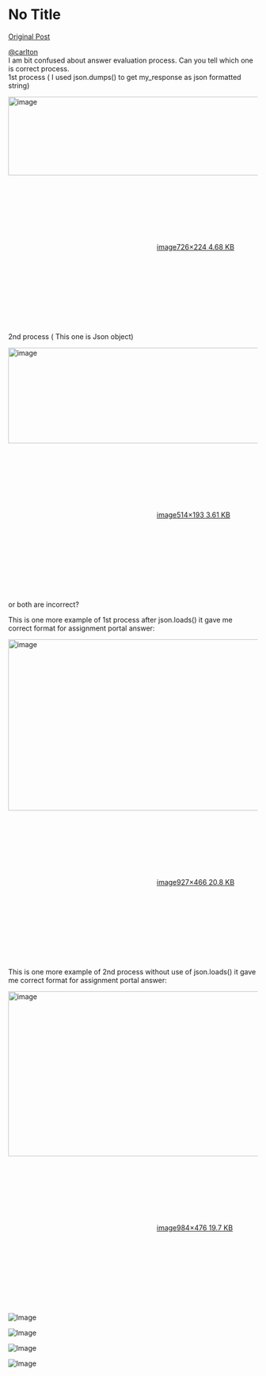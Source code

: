 # No Title

[Original Post](https://discourse.onlinedegree.iitm.ac.in/t/169029/157)

<p><a class="mention" href="/u/carlton">@carlton</a><br>
I am bit confused about  answer evaluation process. Can you tell which one  is correct process.<br>
1st process ( I used json.dumps() to get my_response as json formatted string)<br>
<div class="lightbox-wrapper"><a class="lightbox" href="https://europe1.discourse-cdn.com/flex013/uploads/iitm/original/3X/b/2/b2c5345c348f63fcf52240ba6c07cb8655d7d17c.png" data-download-href="/uploads/short-url/pvtuUeKF4UrJMTad3XVQkLGmjxy.png?dl=1" title="image" rel="noopener nofollow ugc"><img src="https://europe1.discourse-cdn.com/flex013/uploads/iitm/original/3X/b/2/b2c5345c348f63fcf52240ba6c07cb8655d7d17c.png" alt="image" data-base62-sha1="pvtuUeKF4UrJMTad3XVQkLGmjxy" width="517" height="159" data-dominant-color="F5F4F4"><div class="meta"><svg class="fa d-icon d-icon-far-image svg-icon" aria-hidden="true"><use href="#far-image"></use></svg><span class="filename">image</span><span class="informations">726×224 4.68 KB</span><svg class="fa d-icon d-icon-discourse-expand svg-icon" aria-hidden="true"><use href="#discourse-expand"></use></svg></div></a></div></p>
<p>2nd process ( This one is Json object)<br>
<div class="lightbox-wrapper"><a class="lightbox" href="https://europe1.discourse-cdn.com/flex013/uploads/iitm/original/3X/8/4/848f46d75a3912b4ccc280a7594136401c0f0c36.png" data-download-href="/uploads/short-url/iUFZH1xlYH3LdVBhmOwnJ1wzzlc.png?dl=1" title="image" rel="noopener nofollow ugc"><img src="https://europe1.discourse-cdn.com/flex013/uploads/iitm/original/3X/8/4/848f46d75a3912b4ccc280a7594136401c0f0c36.png" alt="image" data-base62-sha1="iUFZH1xlYH3LdVBhmOwnJ1wzzlc" width="514" height="193"><div class="meta"><svg class="fa d-icon d-icon-far-image svg-icon" aria-hidden="true"><use href="#far-image"></use></svg><span class="filename">image</span><span class="informations">514×193 3.61 KB</span><svg class="fa d-icon d-icon-discourse-expand svg-icon" aria-hidden="true"><use href="#discourse-expand"></use></svg></div></a></div></p>
<p>or both are incorrect?</p>
<p>This is one more example of 1st process after json.loads() it gave me correct format for assignment portal answer:<br>
<div class="lightbox-wrapper"><a class="lightbox" href="https://europe1.discourse-cdn.com/flex013/uploads/iitm/original/3X/a/e/ae62c221a5f66faaa47d8b10c00b733a7b617d64.png" data-download-href="/uploads/short-url/oSGFs53lVoOwkynOOjjV01McE7i.png?dl=1" title="image" rel="noopener nofollow ugc"><img src="https://europe1.discourse-cdn.com/flex013/uploads/iitm/original/3X/a/e/ae62c221a5f66faaa47d8b10c00b733a7b617d64.png" alt="image" data-base62-sha1="oSGFs53lVoOwkynOOjjV01McE7i" width="690" height="346" data-dominant-color="F1E8E8"><div class="meta"><svg class="fa d-icon d-icon-far-image svg-icon" aria-hidden="true"><use href="#far-image"></use></svg><span class="filename">image</span><span class="informations">927×466 20.8 KB</span><svg class="fa d-icon d-icon-discourse-expand svg-icon" aria-hidden="true"><use href="#discourse-expand"></use></svg></div></a></div></p>
<p>This is one more example of 2nd process without use of json.loads() it gave me correct format for assignment portal answer:<br>
<div class="lightbox-wrapper"><a class="lightbox" href="https://europe1.discourse-cdn.com/flex013/uploads/iitm/original/3X/f/8/f80d8908109db818e5664f5565bf0a6006055001.png" data-download-href="/uploads/short-url/zonpxeZTAwLGRrYTaysFCNCHAqZ.png?dl=1" title="image" rel="noopener nofollow ugc"><img src="https://europe1.discourse-cdn.com/flex013/uploads/iitm/original/3X/f/8/f80d8908109db818e5664f5565bf0a6006055001.png" alt="image" data-base62-sha1="zonpxeZTAwLGRrYTaysFCNCHAqZ" width="690" height="333" data-dominant-color="F2EBEB"><div class="meta"><svg class="fa d-icon d-icon-far-image svg-icon" aria-hidden="true"><use href="#far-image"></use></svg><span class="filename">image</span><span class="informations">984×476 19.7 KB</span><svg class="fa d-icon d-icon-discourse-expand svg-icon" aria-hidden="true"><use href="#discourse-expand"></use></svg></div></a></div></p>

![Image](https://europe1.discourse-cdn.com/flex013/uploads/iitm/original/3X/8/4/848f46d75a3912b4ccc280a7594136401c0f0c36.png)

![Image](https://europe1.discourse-cdn.com/flex013/uploads/iitm/original/3X/b/2/b2c5345c348f63fcf52240ba6c07cb8655d7d17c.png)

![Image](https://europe1.discourse-cdn.com/flex013/uploads/iitm/original/3X/a/e/ae62c221a5f66faaa47d8b10c00b733a7b617d64.png)

![Image](https://europe1.discourse-cdn.com/flex013/uploads/iitm/original/3X/f/8/f80d8908109db818e5664f5565bf0a6006055001.png)